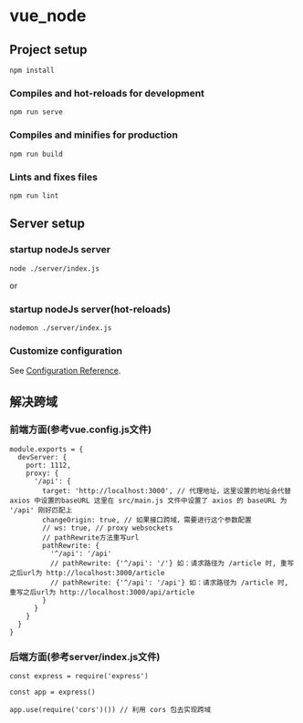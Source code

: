 # vue_node

## Project setup
```
npm install
```

### Compiles and hot-reloads for development
```
npm run serve
```

### Compiles and minifies for production
```
npm run build
```

### Lints and fixes files
```
npm run lint
```
## Server setup

### startup nodeJs server
```
node ./server/index.js
```
or 

### startup nodeJs server(hot-reloads)
```
nodemon ./server/index.js
```

### Customize configuration
See [Configuration Reference](https://cli.vuejs.org/config/).


## 解决跨域

### 前端方面(参考vue.config.js文件)
```
module.exports = {
  devServer: {
    port: 1112,
    proxy: {
      '/api': {
        target: 'http://localhost:3000', // 代理地址，这里设置的地址会代替 axios 中设置的baseURL 这里在 src/main.js 文件中设置了 axios 的 baseURL 为 '/api' 刚好匹配上
        changeOrigin: true, // 如果接口跨域，需要进行这个参数配置
        // ws: true, // proxy websockets
        // pathRewrite方法重写url
        pathRewrite: {
          '^/api': '/api'
          // pathRewrite: {'^/api': '/'} 如：请求路径为 /article 时, 重写之后url为 http://localhost:3000/article
          // pathRewrite: {'^/api': '/api'} 如：请求路径为 /article 时, 重写之后url为 http://localhost:3000/api/article
        }
      }
    }
  }
}
```

### 后端方面(参考server/index.js文件)

```
const express = require('express')

const app = express()

app.use(require('cors')()) // 利用 cors 包去实现跨域
```